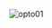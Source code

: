 ![opto01](https://github.com/beztao01/optimizacion01/assets/51276791/9460a089-a6e2-4e25-9c8d-4dc798239a5e)
